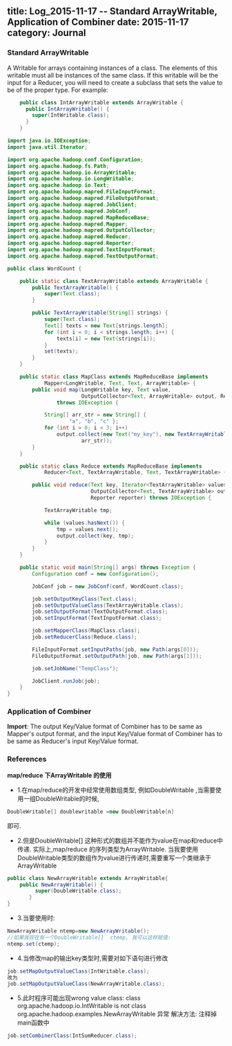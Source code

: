 title: Log_2015-11-17 -- Standard ArrayWritable, Application of Combiner
date: 2015-11-17
category: Journal
---
### Standard ArrayWritable
A Writable for arrays containing instances of a class. The elements of this writable must all be instances of the same class. If this writable will be the input for a Reducer, you will need to create a subclass that sets the value to be of the proper type. For example:
```java
    public class IntArrayWritable extends ArrayWritable {
      public IntArrayWritable() {
        super(IntWritable.class);
      }
    }
```
```java
import java.io.IOException;
import java.util.Iterator;

import org.apache.hadoop.conf.Configuration;
import org.apache.hadoop.fs.Path;
import org.apache.hadoop.io.ArrayWritable;
import org.apache.hadoop.io.LongWritable;
import org.apache.hadoop.io.Text;
import org.apache.hadoop.mapred.FileInputFormat;
import org.apache.hadoop.mapred.FileOutputFormat;
import org.apache.hadoop.mapred.JobClient;
import org.apache.hadoop.mapred.JobConf;
import org.apache.hadoop.mapred.MapReduceBase;
import org.apache.hadoop.mapred.Mapper;
import org.apache.hadoop.mapred.OutputCollector;
import org.apache.hadoop.mapred.Reducer;
import org.apache.hadoop.mapred.Reporter;
import org.apache.hadoop.mapred.TextInputFormat;
import org.apache.hadoop.mapred.TextOutputFormat;

public class WordCount {

    public static class TextArrayWritable extends ArrayWritable {
        public TextArrayWritable() {
            super(Text.class);
        }

        public TextArrayWritable(String[] strings) {
            super(Text.class);
            Text[] texts = new Text[strings.length];
            for (int i = 0; i < strings.length; i++) {
                texts[i] = new Text(strings[i]);
            }
            set(texts);
        }
    }

    public static class MapClass extends MapReduceBase implements
            Mapper<LongWritable, Text, Text, ArrayWritable> {
        public void map(LongWritable key, Text value,
                        OutputCollector<Text, ArrayWritable> output, Reporter reporter)
                throws IOException {

            String[] arr_str = new String[] {
                    "a", "b", "c" };
            for (int i = 0; i < 3; i++)
                output.collect(new Text("my_key"), new TextArrayWritable(
                        arr_str));
        }
    }

    public static class Reduce extends MapReduceBase implements
            Reducer<Text, TextArrayWritable, Text, TextArrayWritable> {

        public void reduce(Text key, Iterator<TextArrayWritable> values,
                           OutputCollector<Text, TextArrayWritable> output,
                           Reporter reporter) throws IOException {

            TextArrayWritable tmp;

            while (values.hasNext()) {
                tmp = values.next();
                output.collect(key, tmp);
            }
        }
    }

    public static void main(String[] args) throws Exception {
        Configuration conf = new Configuration();

        JobConf job = new JobConf(conf, WordCount.class);

        job.setOutputKeyClass(Text.class);
        job.setOutputValueClass(TextArrayWritable.class);
        job.setOutputFormat(TextOutputFormat.class);
        job.setInputFormat(TextInputFormat.class);

        job.setMapperClass(MapClass.class);
        job.setReducerClass(Reduce.class);

        FileInputFormat.setInputPaths(job, new Path(args[0]));
        FileOutputFormat.setOutputPath(job, new Path(args[1]));

        job.setJobName("TempClass");

        JobClient.runJob(job);
    }
}
```

### Application of Combiner
**Import**: The output Key/Value format of Combiner has to be same as Mapper's output format, and the input Key/Value format of Combiner has to be same as Reducer's input Key/Value format.


### References
**map/reduce 下ArrayWritable 的使用**
* 1.在map/reduce的开发中经常使用数组类型, 例如DoubleWritable ,当需要使用一组DoubleWritable的时候,
```java
DoubleWritable[] doublewritable =new DoubleWritable[n]
```
即可.

* 2.但是DoubleWritable[] 这种形式的数组并不能作为value在map和reduce中传递. 实际上,map/reduce 的序列类型为ArrayWritable.
当我要使用DoubleWritable类型的数组作为value进行传递时,需要重写一个类继承于ArrayWritable
```java
public class NewArrayWritable extends ArrayWritable{
	public NewArrayWritable() {
	     super(DoubleWritable.class);
	   }
}
```
* 3.当要使用时:
```java
NewArrayWritable ntemp=new NewArrayWritable();
//如果我现在有一个DoubleWritable[]  ctemp, 我可以这样赋值:
ntemp.set(ctemp);
```
* 4.当修改map的输出key类型时,需要对如下语句进行修改
```java
job.setMapOutputValueClass(IntWritable.class);
改为
job.setMapOutputValueClass(NewArrayWritable.class);
```

* 5.此时程序可能出现wrong value class: class org.apache.hadoop.io.IntWritable is not class org.apache.hadoop.examples.NewArrayWritable 异常
解决方法: 注释掉main函数中
```java
job.setCombinerClass(IntSumReducer.class);
```
